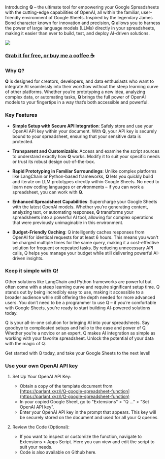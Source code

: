 Introducing **Q** – the ultimate tool for empowering your Google Spreadsheets with the cutting-edge capabilities of OpenAI, all within the familiar, user-friendly environment of Google Sheets. Inspired by the legendary James Bond character known for innovation and precision, **Q** allows you to harness the power of large language models (LLMs) directly in your spreadsheets, making it easier than ever to build, test, and deploy AI-driven solutions.

![](https://public-files.gumroad.com/4kn8nlgt53giq88vc0ct4fqawdva)

### [Grab it for free, or buy me a coffee ☕️](https://parlant.xyz/l/Q-google-spreadsheet-function)

### Why **Q**?

**Q** is designed for creators, developers, and data enthusiasts who want to integrate AI seamlessly into their workflow without the steep learning curve of other platforms. Whether you’re prototyping a new idea, analyzing complex data, or automating tasks, **Q** brings the full power of OpenAI models to your fingertips in a way that’s both accessible and powerful.

### Key Features

- **Simple Setup with Secure API Integration**: Safely store and use your OpenAI API key within your document. With **Q**, your API key is securely bound to your spreadsheet, ensuring that your sensitive data is protected.

- **Transparent and Customizable**: Access and examine the script sources to understand exactly how **Q** works. Modify it to suit your specific needs or trust its robust design out-of-the-box.

- **Rapid Prototyping in Familiar Surroundings**: Unlike complex platforms like LangChain or Python-based frameworks, **Q** lets you quickly build and iterate on LLM prototypes directly within Google Sheets. No need to learn new coding languages or environments – if you can work a spreadsheet, you can work with **Q**.

- **Enhanced Spreadsheet Capabilities**: Supercharge your Google Sheets with the latest OpenAI models. Whether you’re generating content, analyzing text, or automating responses, **Q** transforms your spreadsheets into a powerful AI tool, allowing for complex operations that were previously unimaginable in this environment.

- **Budget-Friendly Caching**: Q intelligently caches responses from OpenAI for identical requests for at least 6 hours. This means you won't be charged multiple times for the same query, making it a cost-effective solution for frequent or repeated tasks. By reducing unnecessary API calls, Q helps you manage your budget while still delivering powerful AI-driven insights.

### Keep it simple with **Q**!

Other solutions like LangChain and Python frameworks are powerful but often come with a steep learning curve and require significant setup time. Q stands out by being incredibly easy to use, making it accessible to a broader audience while still offering the depth needed for more advanced users. You don’t need to be a programmer to use Q – if you’re comfortable with Google Sheets, you’re ready to start building AI-powered solutions today.

Q is your all-in-one solution for bringing AI into your spreadsheets. Say goodbye to complicated setups and hello to the ease and power of Q. Whether you’re a novice or an expert, Q makes AI integration as simple as working with your favorite spreadsheet. Unlock the potential of your data with the magic of Q.

Get started with Q today, and take your Google Sheets to the next level!

### Use your own OpenAI API key

1. Set Up Your OpenAI API Key:

    * Obtain a copy of the template document from [https://parlant.xyz/l/Q-google-spreadsheet-function](https://parlant.xyz/l/Q-google-spreadsheet-function)
    * In your copied Google Sheet, go to "Extensions" > "Q ..." > "Set OpenAI API key".
    * Enter your OpenAI API key in the prompt that appears. This key will be securely stored on the document and used for all your Q queries.

2. Review the Code (Optional):

    * If you want to inspect or customize the function, navigate to Extensions > Apps Script. Here you can view and edit the script to suit your needs.
    * Code is also available on Github here.
